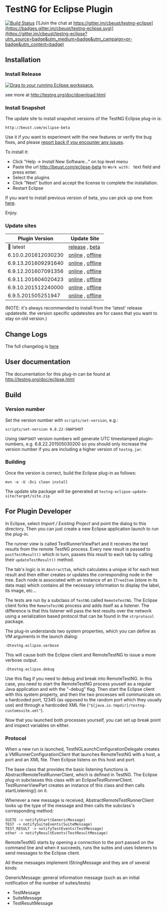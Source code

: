 TestNG for Eclipse Plugin
====

[![Build Status](http://img.shields.io/travis/cbeust/testng-eclipse.svg)](https://travis-ci.org/cbeust/testng-eclipse)
[![Join the chat at https://gitter.im/cbeust/testng-eclipse](https://badges.gitter.im/cbeust/testng-eclipse.svg)](https://gitter.im/cbeust/testng-eclipse?utm_source=badge&utm_medium=badge&utm_campaign=pr-badge&utm_content=badge)

## Installation

### Install Release

<a href="http://marketplace.eclipse.org/marketplace-client-intro?mpc_install=1549" class="drag" title="Drag to your running Eclipse workspace."><img class="img-responsive" src="https://marketplace.eclipse.org/sites/all/themes/solstice/public/images/marketplace/btn-install.png" alt="Drag to your running Eclipse workspace." /></a>

see more at http://testng.org/doc/download.html

### Install Snapshot

The update site to install snapshot versions of the TestNG Eclipse plug-in is:

`http://beust.com/eclipse-beta`

Use it if you want to experiment with the new features or verify the bug fixes, and please [report back if you encounter any issues](https://github.com/cbeust/testng-eclipse/issues).

To install it:
* Click "Help -> Install New Software..." on top level menu
* Paste the url http://beust.com/eclipse-beta to `Work with: ` text field and press enter.
* Select the plugins
* Click "Next" button and accept the license to complete the installation.
* Restart Eclipse

If you want to install previous version of beta, you can pick up one from [here](http://dl.bintray.com/testng-team/testng-eclipse/updatesites/).

Enjoy.

### Update sites

Plugin Version            | Update Site
------------------------- | ------------
:star2: latest            | [release](http://beust.com/eclipse) , [beta](http://beust.com/eclipse-beta)
6.10.0.201612030230       | [online](https://dl.bintray.com/testng-team/testng-eclipse-release/6.10.0/) , [offline](https://dl.bintray.com/testng-team/testng-eclipse-release/zipped/6.10.0.201612030230/site_assembly.zip)
6.9.13.201609291640       | [online](https://dl.bintray.com/testng-team/testng-eclipse-release/6.9.13/) , [offline](https://dl.bintray.com/testng-team/testng-eclipse-release/zipped/6.9.13.201609291640/site_assembly.zip)
6.9.12.201607091356       | [online](https://dl.bintray.com/testng-team/testng-eclipse-release/6.9.12/) , [offline](https://dl.bintray.com/testng-team/testng-eclipse-release/zipped/6.9.12.201607091356/site_assembly.zip)
6.9.11.201604020423       | [online](https://dl.bintray.com/testng-team/testng-eclipse-release/6.9.11/) , [offline](https://dl.bintray.com/testng-team/testng-eclipse-release/zipped/6.9.11.201604020423/site_assembly.zip)
6.9.10.201512240000       | [online](https://dl.bintray.com/testng-team/testng-eclipse-release/6.9.10/) , [offline](https://dl.bintray.com/testng-team/testng-eclipse-release/zipped/6.9.10.201512240000/site_assembly.zip)
6.9.5.201505251947        | [online](https://dl.bintray.com/testng-team/testng-eclipse-release/6.9.5/) , [offline](https://dl.bintray.com/testng-team/testng-eclipse-release/zipped/6.9.5.201505251947/site_assembly.zip)

(NOTE: it's always recommended to install from the 'latest' release updatesite. the version specific updatesites are for cases that you want to stay on old version.)

## Change Logs

The full changelog is [here](CHANGES.md)

## User documentation

The documentation for this plug-in can be found at http://testng.org/doc/eclipse.html

## Build

### Version number

Set the version number with `scripts/set-version`, e.g.:

```
scripts/set-version 6.8.22-SNAPSHOT
```

Using `SNAPSHOT` version numbers will generate UTC timestamped plugin-numbers, e.g. 6.8.22.201505030200 so you should only increase the version number if you are including a higher version of `testng.jar`.

### Building

Once the version is correct, build the Eclipse plug-in as follows:

```
mvn -e -U -Dci clean install
```

The update site package will be generated at `testng-eclipse-update-site/target/site.zip`

## For Plugin Developer

In Eclipse, select _Import / Existing Project_ and point the dialog to
this directory. Then you can just create a new Eclipse application
launch to run the plug-in.

The runner view is called TestRunnerViewPart and it receives the test
results from the remote TestNG process. Every new result is passed to
```postTestResult()``` which in turn, passes this result to each tab by
calling their ```updateTestResult()``` method.

The tab's logic is in ```AbstractTab```, which calculates a unique id for
each test result and then either creates or updates the corresponding
node in the tree. Each node is associated with an instance of an
```ITreeItem``` (store in its data map) which contains all the necessary
information to display the label, its image, etc...

The tests are run by a subclass of ```TestNG``` called ```RemoteTestNG```. The
Eclipse client forks the ```RemoteTestNG``` process and adds itself as a
listener. The difference is that this listener will pass the test
results over the network using a serialization based protocol that can
be found in the ```strprotocol``` package.

The plug-in understands two system properties, which you can define as
VM arguments in the launch dialog:

   `-Dtestng.eclipse.verbose`

This will cause both the Eclipse client and RemoteTestNG to issue a
more verbose output.

   `-Dtestng.eclipse.debug`

Use this flag if you need to debug and break into RemoteTestNG. In
this case, you need to start the RemoteTestNG process youself as a
regular Java application and with the "-debug" flag. Then start the
Eclipse client with this system property, and then the two processes
will communicate on a hardcoded port, 12345 (as opposed to the random
port which they usually use) and through a hardcoded XML file
(`"${java.io.tmpdir}/testng-customsuite.xml"`).

Now that you launched both processes yourself, you can set up break
point and inspect variables on either.


### Protocol

When a new run is launched, TestNGLaunchConfigurationDelegate creates
a VMRunnerConfigurationClient that launches RemoteTestNG with a host,
a port and an XML file. Then Eclipse listens on this host and port.

The base class that provides the basic listening functions is
AbstractRemoteTestRunnerClient, which is defined in TestNG. The
Eclipse plug-in subclasses this class with an
EclipseTestRunnerClient. TestRunnerViewPart creates an instance of
this class and then calls startListening() on it.

Whenever a new message is received, AbstractRemoteTestRunnerClient
looks up the type of the message and then calls the subclass's
corresponding method:

```
SUITE -> notifyStart(GenericMessage)
TEST -> notifySuiteEvents(SuiteMessage)
TEST_RESULT -> notifyTestEvents(TestMessage)
other -> notifyResultEvents(TestResultMessage)
```

RemoteTestNG starts by opening a connection to the port passed on the
command line and when it succeeds, runs the suites and uses listeners
to send messages to the Eclipse client.

All these messages implement IStringMessage and they are of several kinds:

GenericMessage: general information message (such as an initial notification of the number of suites/tests)

- TestMessage
- SuiteMessage
- TestResultMessage
